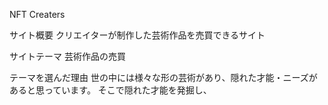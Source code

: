 NFT Creaters

サイト概要
クリエイターが制作した芸術作品を売買できるサイト

サイトテーマ
芸術作品の売買

テーマを選んだ理由
世の中には様々な形の芸術があり、隠れた才能・ニーズがあると思っています。
そこで隠れた才能を発掘し、